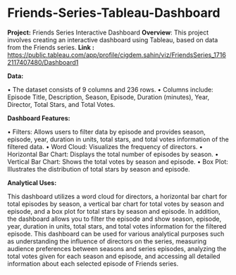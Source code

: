 # Friends-Series-Tableau-Dashboard

**Project:** Friends Series Interactive Dashboard
**Overview**: This project involves creating an interactive dashboard using Tableau, based on data from the Friends series.
**Link :** https://public.tableau.com/app/profile/cigdem.sahin/viz/FriendsSeries_17162117407480/Dashboard1 

**Data:**

•	The dataset consists of 9 columns and 236 rows.
•	Columns include: Episode Title, Description, Season, Episode, Duration (minutes), Year, Director, Total Stars, and Total Votes.

**Dashboard Features:**

•	Filters: Allows users to filter data by episode and provides season, episode, year, duration in units, total stars, and total votes information of the filtered data.
•	Word Cloud: Visualizes the frequency of directors.
•	Horizontal Bar Chart: Displays the total number of episodes by season.
•	Vertical Bar Chart: Shows the total votes by season and episode.
•	Box Plot: Illustrates the distribution of total stars by season and episode.

**Analytical Uses:**

This dashboard utilizes a word cloud for directors, a horizontal bar chart for total episodes by season, a vertical bar chart for total votes by season and episode, and a box plot for total stars by season and episode. In addition, the dashboard allows you to filter the episode and show season, episode, year, duration in units, total stars, and total votes information for the filtered episode.
This dashboard can be used for various analytical purposes such as understanding the influence of directors on the series, measuring audience preferences between seasons and series episodes, analyzing the total votes given for each season and episode, and accessing all detailed information about each selected episode of Friends series.
